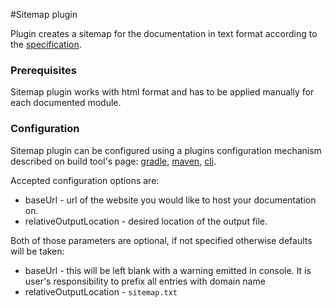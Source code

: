 #Sitemap plugin

Plugin creates a sitemap for the documentation in text format according to 
the [specification](https://developers.google.com/search/docs/advanced/sitemaps/build-sitemap?hl=en&visit_id=637613321436192601-2699040246&rd=1#text).

### Prerequisites
Sitemap plugin works with html format and has to be applied manually for each documented module.

### Configuration
Sitemap plugin can be configured using a plugins configuration mechanism 
described on build tool's page: [gradle](../gradle/usage.md#applying-plugins),
[maven](../maven/usage.md#applying-plugins), [cli](../cli/usage.md#applying-plugins).

Accepted configuration options are:

* baseUrl - url of the website you would like to host your documentation on.
* relativeOutputLocation - desired location of the output file. 

Both of those parameters are optional, if not specified otherwise defaults will be taken:

* baseUrl - this will be left blank with a warning emitted in console. 
It is user's responsibility to prefix all entries with domain name
* relativeOutputLocation - `sitemap.txt`

